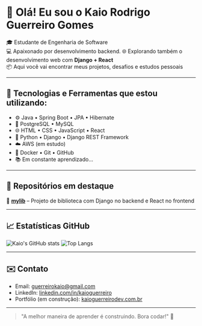 # 👋 Olá! Eu sou o Kaio Rodrigo Guerreiro Gomes

🎓 Estudante de Engenharia de Software   
💻 Apaixonado por desenvolvimento backend.
🌐 Explorando também o desenvolvimento web com **Django + React**  
📦 Aqui você vai encontrar meus projetos, desafios e estudos pessoais

---

## 🚀 Tecnologias e Ferramentas que estou utilizando:

- ⚙️ Java • Spring Boot • JPA • Hibernate
- 🐘 PostgreSQL • MySQL
- 🌐 HTML • CSS • JavaScript • React
- 🐍 Python • Django • Django REST Framework
- ☁️ AWS (em estudo)
- 🐳 Docker • Git • GitHub
- 📚 Em constante aprendizado...

---

## 📌 Repositórios em destaque

🔹 [**mylib**](https://github.com/KaioGuerreiro/mylib) – Projeto de biblioteca com Django no backend e React no frontend  

---

## 📈 Estatísticas GitHub

![Kaio's GitHub stats](https://github-readme-stats.vercel.app/api?username=KaioGuerreiro&show_icons=true&theme=tokyonight&count_private=true)
![Top Langs](https://github-readme-stats.vercel.app/api/top-langs/?username=KaioGuerreiro&layout=compact&theme=tokyonight)

---

## ✉️ Contato

- Email: guerreirokaio@gmail.com  
- LinkedIn: [linkedin.com/in/kaioguerreiro](https://linkedin.com/in/kaioguerreiro)  
- Portfólio (em construção): [kaioguerreirodev.com.br](https://kaioguerreirodev.com.br)

---

> "A melhor maneira de aprender é construindo. Bora codar!" 🚧
